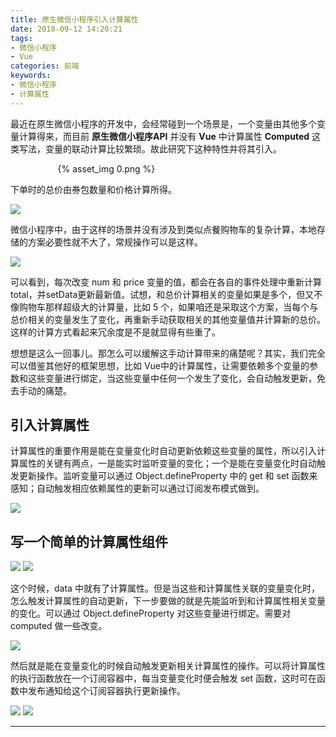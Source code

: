 ```yaml
---
title: 原生微信小程序引入计算属性
date: 2018-09-12 14:20:21
tags: 
- 微信小程序
- Vue
categories: 前端
keywords: 
- 微信小程序
- 计算属性
---
```


最近在原生微信小程序的开发中，会经常碰到一个场景是，一个变量由其他多个变量计算得来，而目前 __原生微信小程序API__ 并没有 __Vue__ 中计算属性 __Computed__ 这类写法，变量的联动计算比较繁琐。故此研究下这种特性并将其引入。

<div style="max-width:70%;margin:auto">{% asset_img 0.png %}</div>

<!-- more -->

下单时的总价由券包数量和价格计算所得。

![](1.png)

微信小程序中，由于这样的场景并没有涉及到类似点餐购物车的复杂计算，本地存储的方案必要性就不大了，常规操作可以是这样。

![](2.png)

可以看到，每次改变 num 和 price 变量的值，都会在各自的事件处理中重新计算 total，并setData更新最新值。试想，和总价计算相关的变量如果是多个，但又不像购物车那样超级大的计算量，比如 5 个，如果咱还是采取这个方案，当每个与总价相关的变量发生了变化，再重新手动获取相关的其他变量值并计算新的总价。这样的计算方式看起来冗余度是不是就显得有些重了。

想想是这么一回事儿。那怎么可以缓解这手动计算带来的痛楚呢？其实，我们完全可以借鉴其他好的框架思想，比如 Vue中的计算属性，让需要依赖多个变量的参数和这些变量进行绑定，当这些变量中任何一个发生了变化，会自动触发更新，免去手动的痛楚。

## 引入计算属性

计算属性的重要作用是能在变量变化时自动更新依赖这些变量的属性，所以引入计算属性的关键有两点，一是能实时监听变量的变化；一个是能在变量变化时自动触发更新操作。监听变量可以通过 Object.defineProperty 中的 get 和 set 函数来感知；自动触发相应依赖属性的更新可以通过订阅发布模式做到。

![](3.png)

## 写一个简单的计算属性组件

![](4.png)
![](5.png)

这个时候，data 中就有了计算属性。但是当这些和计算属性关联的变量变化时，怎么触发计算属性的自动更新，下一步要做的就是先能监听到和计算属性相关变量的变化。可以通过 Object.defineProperty 对这些变量进行绑定。需要对 computed 做一些改变。

![](6.png)

然后就是能在变量变化的时候自动触发更新相关计算属性的操作。可以将计算属性的执行函数放在一个订阅容器中，每当变量变化时便会触发 set 函数，这时可在函数中发布通知给这个订阅容器执行更新操作。

![](7.png)
![](8.png)

------